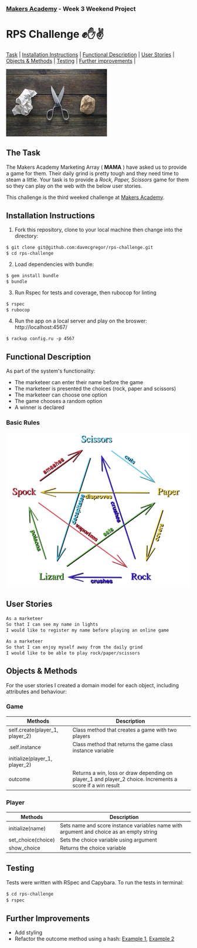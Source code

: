 ### [Makers Academy](http://www.makersacademy.com) - Week 3 Weekend Project 

# RPS Challenge ✊✋✌️
[Task](#Task) | [Installation Instructions](#Installation) | [Functional Description](#Functional_Description) | [User Stories](#User_Stories) | [Objects & Methods](#Methods) | [Testing](#Testing) | [Further improvements](#Further_Improvements) |

![rps](rps.jpg)

## <a name="Task">The Task</a>

The Makers Academy Marketing Array ( **MAMA** ) have asked us to provide a game for them. Their daily grind is pretty tough and they need time to steam a little. Your task is to provide a _Rock, Paper, Scissors_ game for them so they can play on the web with the below user stories.

This challenge is the third weeked challenge at [Makers Academy](https://github.com/makersacademy).

## <a name="Installation">Installation Instructions</a>

1. Fork this repository, clone to your local machine then change into the directory:
```
$ git clone git@github.com:davmcgregor/rps-challenge.git
$ cd rps-challenge
```
2. Load dependencies with bundle:
```
$ gem install bundle
$ bundle
```
3. Run Rspec for tests and coverage, then rubocop for linting
```
$ rspec
$ rubocop
```
4. Run the app on a local server and play on the broswer: http://localhost:4567/

```Shell
$ rackup config.ru -p 4567
```

## <a name="Functional_Description">Functional Description</a>

As part of the system's functionality:

* The marketeer can enter their name before the game
* The marketeer is presented the choices (rock, paper and scissors)
* The marketeer can choose one option
* The game chooses a random option
* A winner is declared

### Basic Rules

![rules](rules.jpg)

## <a name="User_Stories">User Stories</a>
```
As a marketeer
So that I can see my name in lights
I would like to register my name before playing an online game
```
```
As a marketeer
So that I can enjoy myself away from the daily grind
I would like to be able to play rock/paper/scissors
```
## <a name="Methods">Objects & Methods</a>

For the user stories I created a domain model for each object, including attributes and behaviour:

### Game

| Methods | Description |
| --- | --- |
| self.create(player_1, player_2) | Class method that creates a game with two players |
| .self.instance | Class method that returns the game class instance variable |
| initialize(player_1, player_2) | | initialize(name) |  Sets name instance vairbles taken as two arguments, and score instance variables set to 0 | 
| outcome | Returns a win, loss or draw depending on player_1 and player_2 choice. Increments a score if a win result |

### Player

| Methods | Description |
| --- | --- |
| initialize(name) |  Sets name and score instance variables name with argument and choice as an empty string | 
| set_choice(choice) |  Sets the choice variable using argument | 
| show_choice |  Returns the choice variable | 

## <a name="Testing">Testing</a>

Tests were written with RSpec and Capybara. To run the tests in terminal: 

```bash
$ cd rps-challenge
$ rspec
```
## <a name="Further_Improvements">Further Improvements</a>

* Add styling
* Refactor the outcome method using a hash: [Example 1](https://stackoverflow.com/questions/39460707/ruby-how-do-i-shorten-my-method), [Example 2](https://stackoverflow.com/questions/10923486/hw-impossibility-create-a-rock-paper-scissors-program-in-ruby-without-using-c) 
